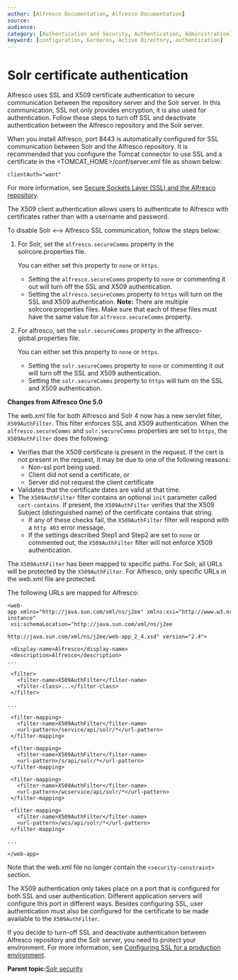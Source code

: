 ```yaml
---
author: [Alfresco Documentation, Alfresco Documentation]
source: 
audience: 
category: [Authentication and Security, Authentication, Administration]
keyword: [configuration, Kerberos, Active Directory, authentication]
---
```


# Solr certificate authentication

Alfresco uses SSL and X509 certificate authentication to secure communication between the repository server and the Solr server. In this communication, SSL not only provides encryption, it is also used for authentication. Follow these steps to turn off SSL and deactivate authentication between the Alfresco repository and the Solr server.

When you install Alfresco, port 8443 is automatically configured for SSL communication between Solr and the Alfresco repository. It is recommended that you configure the Tomcat connector to use SSL and a certificate in the <TOMCAT\_HOME\>/conf/server.xml file as shown below:

```
clientAuth="want"
```

For more information, see [Secure Sockets Layer \(SSL\) and the Alfresco repository](../concepts/configure-ssl-intro.md).

The X509 client authentication allows users to authenticate to Alfresco with certificates rather than with a username and password.

To disable Solr <--\> Alfresco SSL communication, follow the steps below:

1.  For Solr, set the `alfresco.secureComms` property in the solrcore.properties file.

    You can either set this property to `none` or `https`.

    -   Setting the `alfresco.secureComms` property to `none` or commenting it out will turn off the SSL and X509 authentication.
    -   Setting the `alfresco.secureComms` property to `https` will turn on the SSL and X509 authentication.
    **Note:** There are multiple solrcore.properties files. Make sure that each of these files must have the same value for `alfresco.secureComms` property.

2.  For alfresco, set the `solr.secureComms` property in the alfresco-global.properties file.

    You can either set this property to `none` or `https`.

    -   Setting the `solr.secureComms` property to `none` or commenting it out will turn off the SSL and X509 authentication.
    -   Setting the `solr.secureComms` property to `https` will turn on the SSL and X509 authentication.

**Changes from Alfresco One 5.0**

The web.xml file for both Alfresco and Solr 4 now has a new servlet filter, `X509AuthFilter`. This filter enforces SSL and X509 authentication. When the `alfresco.secureComms` and `solr.secureComms` properties are set to `https`, the `X509AuthFilter` does the following:

-   Verifies that the X509 certificate is present in the request. If the cert is not present in the request, it may be due to one of the following reasons:
    -   Non-ssl port being used.
    -   Client did not send a certificate, or
    -   Server did not request the client certificate
-   Validates that the certificate dates are valid at that time.
-   The `X509AuthFilter` filter contains an optional `init` parameter called `cert-contains`. If present, the `X509AuthFilter` verifies that the X509 Subject \(distinguished name\) of the certificate contains that string.
    -   If any of these checks fail, the `X509AuthFilter` filter will respond with a `http 403` error message.
    -   If the settings described Step1 and Step2 are set to `none` or commented out, the `X509AuthFilter` filter will not enforce X509 authentication.

The `X509AuthFilter` has been mapped to specific paths. For Solr, all URLs will be protected by the `X509AuthFilter`. For Alfresco, only specific URLs in the web.xml file are protected.

The following URLs are mapped for Alfresco:

```
<web-app xmlns="http://java.sun.com/xml/ns/j2ee" xmlns:xsi="http://www.w3.org/2001/XMLSchema-instance"
 xsi:schemaLocation="http://java.sun.com/xml/ns/j2ee

http://java.sun.com/xml/ns/j2ee/web-app_2_4.xsd" version="2.4">

 <display-name>Alfresco</display-name>
 <description>Alfresco</description>
...

 <filter>
   <filter-name>X509AuthFilter</filter-name>
   <filter-class>...</filter-class>
 </filter> 

...

 <filter-mapping>
   <filter-name>X509AuthFilter</filter-name>
   <url-pattern>/service/api/solr/*</url-pattern>
 </filter-mapping>
 
 <filter-mapping>
   <filter-name>X509AuthFilter</filter-name>
   <url-pattern>/s/api/solr/*</url-pattern>
 </filter-mapping>
 
 <filter-mapping>
   <filter-name>X509AuthFilter</filter-name>
   <url-pattern>/wcservice/api/solr/*</url-pattern>
 </filter-mapping>
 
 <filter-mapping>
   <filter-name>X509AuthFilter</filter-name>
   <url-pattern>/wcs/api/solr/*</url-pattern>
 </filter-mapping>

...

</web-app>
```

Note that the web.xml file no longer contain the `<security-constraint>` section.

The X509 authentication only takes place on a port that is configured for both SSL and user authentication. Different application servers will configure this port in different ways. Besides configuring SSL, user authentication must also be configured for the certificate to be made available to the `X509AuthFilter`.

If you decide to turn-off SSL and deactivate authentication between Alfresco repository and the Solr server, you need to protect your environment. For more information, see [Configuring SSL for a production environment](configure-ssl-prod.md).

**Parent topic:**[Solr security](../concepts/solrsecurity-intro.md)

